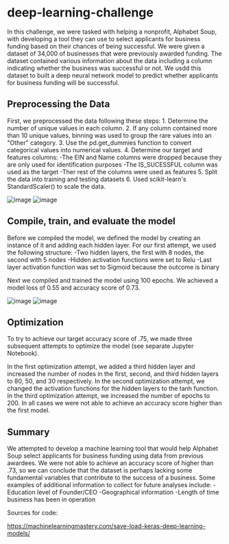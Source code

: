 # deep-learning-challenge

In this challenge, we were tasked with helping a nonprofit, Alphabet Soup, with developing a tool they can use to select applicants for business funding based on their chances of being successful. We were given a dataset of 34,000 of businesses that were previously awarded funding. The dataset contained various information about the data including a column indicating whether the business was successful or not. We usdd this dataset to built a deep neural network model to predict whether applicants for business funding will be successful. 

## Preprocessing the Data

First, we preprocessed the data following these steps:
    1. Determine the number of unique values in each column.
    2. If any column contained more than 10 unique values, binning was used to group the rare values into an "Other" category. 
    3. Use the pd.get_dummies function to convert categorical values into numerical values. 
    4. Determine our target and features columns:
        -The EIN and Name columns were dropped because they are only used for identification purposes
        -The IS_SUCESSFUL column was used as the target 
        -Ther rest of the columns were used as features
    5. Split the data into training and testing datasets 
    6. Used scikit-learn's StandardScaler() to scale the data.

![image](https://github.com/maiayang/deep-learning-challenge/assets/145394264/21c32c33-5d42-4e57-b357-511b1ea36ebb)
![image](https://github.com/maiayang/deep-learning-challenge/assets/145394264/c2bbdfe6-f5ef-40c0-9c80-14e7edc5f3bd)


## Compile, train, and evaluate the model

Before we compiled the model, we defined the model by creating an instance of it and adding each hidden layer. For our first attempt, we used the following structure:
    -Two hidden layers, the first with 8 nodes, the second with 5 nodes
    -Hidden activation functions were set to Relu
    -Last layer activation function was set to Sigmoid because the outcome is binary

Next we compiled and trained the model using 100 epochs. We achieved a model loss of 0.55 and accuracy score of 0.73.

![image](https://github.com/maiayang/deep-learning-challenge/assets/145394264/c91620b1-b1ec-4dd8-84d0-2ee5ded68b04)
![image](https://github.com/maiayang/deep-learning-challenge/assets/145394264/be2c51f0-872d-4833-8a00-af00fac3e57b)


## Optimization

To try to achieve our target accuracy score of .75, we made three subsequent attempts to optimize the model (see separate Jupyter Notebook).

In the first optimization attempt, we added a third hidden layer and increased the number of nodes in the first, second, and third hidden layers to 80, 50, and 30 respectively. In the second optimization attempt, we changed the activation functions for the hidden layers to the tanh function.  In the third optimization attempt, we increased the number of epochs to 200. In all cases we were not able to achieve an accuracy score higher than the first model.

## Summary

We attempted to develop a machine learning tool that would help Alphabet Soup select applicants for business funding using data from previous awardees. We were not able to achieve an accuracy score of higher than .73, so we can conclude that the dataset is perhaps lacking some fundamental variables that contribute to the success of a business. Some examples of additional information to collect for future analyses include:
    -Education level of Founder/CEO
    -Geographical information
    -Length of time business has been in operation

Sources for code:

https://machinelearningmastery.com/save-load-keras-deep-learning-models/
